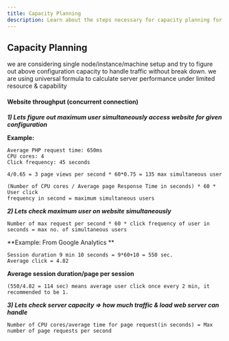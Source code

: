 ```yaml
---
title: Capacity Planning
description: Learn about the steps necessary for capacity planning for  Adobe Commerce or Magento Open Source. 
---
```


## Capacity Planning

we are considering single node/instance/machine setup and try to figure out above configuration
capacity to handle traffic without break down. we are using universal formula to calculate server
performance under limited resource & capability

#### Website throughput (concurrent connection)

***1) Lets figure out maximum user simultaneously access website for given configuration***

**Example:**
````
Average PHP request time: 650ms
CPU cores: 4
Click frequency: 45 seconds

4/0.65 = 3 page views per second * 60*0.75 = 135 max simultaneous user

(Number of CPU cores / Average page Response Time in seconds) * 60 * User click
frequency in second = maximum simultaneous users

````

***2) Lets check maximum user on website simultaneously***

```
Number of max request per second * 60 * click frequency of user in seconds = max no. of simultaneous users
````
**Example: From Google Analytics **
```
Session duration 9 min 10 seconds = 9*60+10 = 550 sec.
Average click = 4.82
```

**Average session duration/page per session**
````
(550/4.82 = 114 sec) means average user click once every 2 min, it recommended to be 1.
````

***3) Lets check server capacity => how much traffic & load web server can handle***

```
Number of CPU cores/average time for page request(in seconds) = Max number of page requests per second
```
